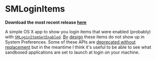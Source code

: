 # SMLoginItems

**Download the most recent release [here](https://github.com/Keithbsmiley/SMLoginItems/releases)**

A simple OS X app to show you login items that were enabled (probably)
with [`SMLoginItemSetEnabled`](https://developer.apple.com/library/mac/documentation/ServiceManagement/Reference/SMLoginItem_header_reference/).
[By](http://stackoverflow.com/questions/15484394/adding-a-sandboxed-app-to-login-items)
[design](https://developer.apple.com/library/mac/documentation/MacOSX/Conceptual/BPSystemStartup/Chapters/CreatingLoginItems.html#//apple_ref/doc/uid/10000172i-SW5-BAJJBJEG)
these items do not show up in System Preferences. Some of these APIs are
[deprecated without replacement](https://gist.github.com/Keithbsmiley/4776dd13113fa2df7b49)
but in the meantime I think it's useful to be able to see what sandboxed
applications are set to launch at login on your machine.
